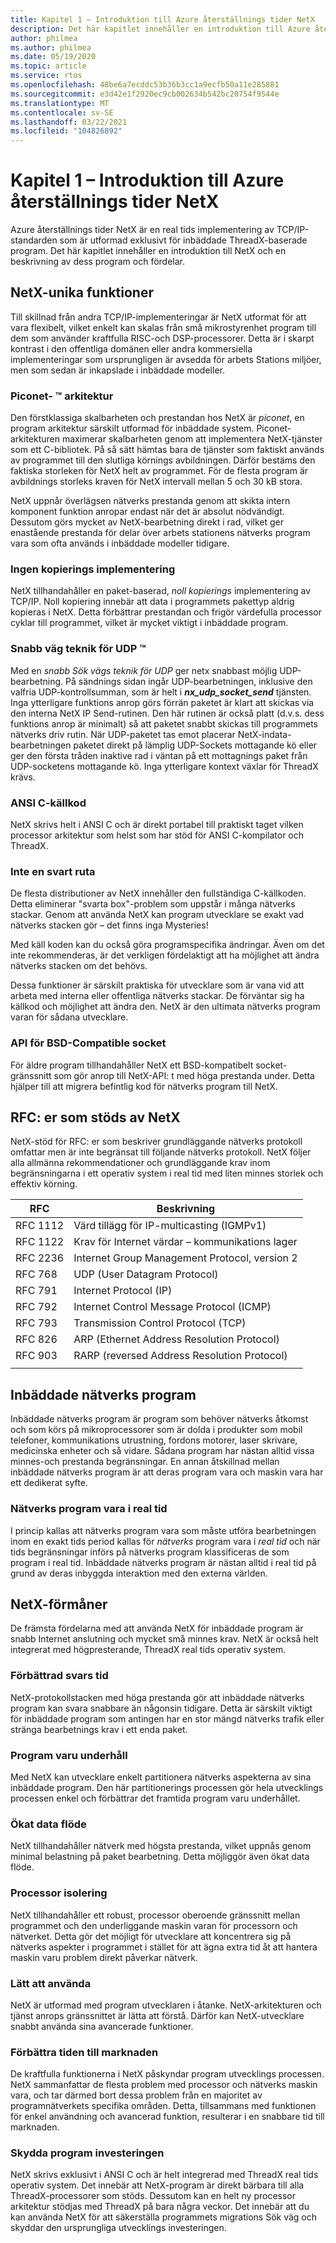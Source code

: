 ```yaml
---
title: Kapitel 1 – Introduktion till Azure återställnings tider NetX
description: Det här kapitlet innehåller en introduktion till Azure återställnings tider NetX och en beskrivning av dess program och fördelar.
author: philmea
ms.author: philmea
ms.date: 05/19/2020
ms.topic: article
ms.service: rtos
ms.openlocfilehash: 48be6a7ecddc53b36b3cc1a9ecfb50a11e285881
ms.sourcegitcommit: e3d42e1f2920ec9cb002634b542bc20754f9544e
ms.translationtype: MT
ms.contentlocale: sv-SE
ms.lasthandoff: 03/22/2021
ms.locfileid: "104826892"
---
```

# <a name="chapter-1---introduction-to-azure-rtos-netx"></a>Kapitel 1 – Introduktion till Azure återställnings tider NetX

Azure återställnings tider NetX är en real tids implementering av TCP/IP-standarden som är utformad exklusivt för inbäddade ThreadX-baserade program. Det här kapitlet innehåller en introduktion till NetX och en beskrivning av dess program och fördelar.

## <a name="netx-unique-features"></a>NetX-unika funktioner

Till skillnad från andra TCP/IP-implementeringar är NetX utformat för att vara flexibelt, vilket enkelt kan skalas från små mikrostyrenhet program till dem som använder kraftfulla RISC-och DSP-processorer. Detta är i skarpt kontrast i den offentliga domänen eller andra kommersiella implementeringar som ursprungligen är avsedda för arbets Stations miljöer, men som sedan är inkapslade i inbäddade modeller.

### <a name="piconettrade-architecture"></a>Piconet- &trade; arkitektur

Den förstklassiga skalbarheten och prestandan hos NetX är *piconet*, en program arkitektur särskilt utformad för inbäddade system. Piconet-arkitekturen maximerar skalbarheten genom att implementera NetX-tjänster som ett C-bibliotek. På så sätt hämtas bara de tjänster som faktiskt används av programmet till den slutliga körnings avbildningen. Därför bestäms den faktiska storleken för NetX helt av programmet. För de flesta program är avbildnings storleks kraven för NetX intervall mellan 5 och 30 kB stora.

NetX uppnår överlägsen nätverks prestanda genom att skikta intern komponent funktion anropar endast när det är absolut nödvändigt. Dessutom görs mycket av NetX-bearbetning direkt i rad, vilket ger enastående prestanda för delar över arbets stationens nätverks program vara som ofta används i inbäddade modeller tidigare.</th>

### <a name="zero-copy-implementation"></a>Ingen kopierings implementering

NetX tillhandahåller en paket-baserad, *noll kopierings* implementering av TCP/IP. Noll kopiering innebär att data i programmets pakettyp aldrig kopieras i NetX. Detta förbättrar prestandan och frigör värdefulla processor cyklar till programmet, vilket är mycket viktigt i inbäddade program.

### <a name="udp-fast-pathtrade-technology"></a>Snabb väg teknik för UDP &trade;

Med en *snabb Sök vägs teknik för UDP* ger netx snabbast möjlig UDP-bearbetning. På sändnings sidan ingår UDP-bearbetningen, inklusive den valfria UDP-kontrollsumman, som är helt i ***nx_udp_socket_send*** tjänsten. Inga ytterligare funktions anrop görs förrän paketet är klart att skickas via den interna NetX IP Send-rutinen. Den här rutinen är också platt (d.v.s. dess funktions anrop är minimalt) så att paketet snabbt skickas till programmets nätverks driv rutin. När UDP-paketet tas emot placerar NetX-indata-bearbetningen paketet direkt på lämplig UDP-Sockets mottagande kö eller ger den första tråden inaktive rad i väntan på ett mottagnings paket från UDP-socketens mottagande kö. Inga ytterligare kontext växlar för ThreadX krävs.

### <a name="ansi-c-source-code"></a>ANSI C-källkod

NetX skrivs helt i ANSI C och är direkt portabel till praktiskt taget vilken processor arkitektur som helst som har stöd för ANSI C-kompilator och ThreadX.

### <a name="not-a-black-box"></a>Inte en svart ruta

De flesta distributioner av NetX innehåller den fullständiga C-källkoden. Detta eliminerar "svarta box"-problem som uppstår i många nätverks stackar. Genom att använda NetX kan program utvecklare se exakt vad nätverks stacken gör – det finns inga Mysteries!
  
Med käll koden kan du också göra programspecifika ändringar. Även om det inte rekommenderas, är det verkligen fördelaktigt att ha möjlighet att ändra nätverks stacken om det behövs.  

Dessa funktioner är särskilt praktiska för utvecklare som är vana vid att arbeta med interna eller offentliga nätverks stackar. De förväntar sig ha källkod och möjlighet att ändra den. NetX är den ultimata nätverks program varan för sådana utvecklare.

### <a name="bsd-compatible-socket-api"></a>API för BSD-Compatible socket

För äldre program tillhandahåller NetX ett BSD-kompatibelt socket-gränssnitt som gör anrop till NetX-API: t med höga prestanda under. Detta hjälper till att migrera befintlig kod för nätverks program till NetX.

## <a name="rfcs-supported-by-netx"></a>RFC: er som stöds av NetX

NetX-stöd för RFC: er som beskriver grundläggande nätverks protokoll omfattar men är inte begränsat till följande nätverks protokoll. NetX följer alla allmänna rekommendationer och grundläggande krav inom begränsningarna i ett operativ system i real tid med liten minnes storlek och effektiv körning.

| RFC      | Beskrivning                                            |
|----------|--------------------------------------------------------|
| RFC 1112 | Värd tillägg för IP-multicasting (IGMPv1)           |
| RFC 1122 | Krav för Internet värdar – kommunikations lager |
| RFC 2236 | Internet Group Management Protocol, version 2          |
| RFC 768  | UDP (User Datagram Protocol)                           |
| RFC 791  | Internet Protocol (IP)                                 |
| RFC 792  | Internet Control Message Protocol (ICMP)               |
| RFC 793  | Transmission Control Protocol (TCP)                    |
| RFC 826  | ARP (Ethernet Address Resolution Protocol)             |
| RFC 903  | RARP (reversed Address Resolution Protocol)             |
|          |                                                        |

## <a name="embedded-network-applications"></a>Inbäddade nätverks program

Inbäddade nätverks program är program som behöver nätverks åtkomst och som körs på mikroprocessorer som är dolda i produkter som mobil telefoner, kommunikations utrustning, fordons motorer, laser skrivare, medicinska enheter och så vidare. Sådana program har nästan alltid vissa minnes-och prestanda begränsningar. En annan åtskillnad mellan inbäddade nätverks program är att deras program vara och maskin vara har ett dedikerat syfte.

### <a name="real-time-network-software"></a>Nätverks program vara i real tid  

I princip kallas att nätverks program vara som måste utföra bearbetningen inom en exakt tids period kallas för *nätverks* program vara i *real tid* och när tids begränsningar införs på nätverks program klassificeras de som program i real tid. Inbäddade nätverks program är nästan alltid i real tid på grund av deras inbyggda interaktion med den externa världen.

## <a name="netx-benefits"></a>NetX-förmåner

De främsta fördelarna med att använda NetX för inbäddade program är snabb Internet anslutning och mycket små minnes krav. NetX är också helt integrerat med högpresterande, ThreadX real tids operativ system.

### <a name="improved-responsiveness"></a>Förbättrad svars tid  

NetX-protokollstacken med höga prestanda gör att inbäddade nätverks program kan svara snabbare än någonsin tidigare. Detta är särskilt viktigt för inbäddade program som antingen har en stor mängd nätverks trafik eller stränga bearbetnings krav i ett enda paket.

### <a name="software-maintenance"></a>Program varu underhåll

Med NetX kan utvecklare enkelt partitionera nätverks aspekterna av sina inbäddade program. Den här partitionerings processen gör hela utvecklings processen enkel och förbättrar det framtida program varu underhållet.

### <a name="increased-throughput"></a>Ökat data flöde

NetX tillhandahåller nätverk med högsta prestanda, vilket uppnås genom minimal belastning på paket bearbetning. Detta möjliggör även ökat data flöde.

### <a name="processor-isolation"></a>Processor isolering

NetX tillhandahåller ett robust, processor oberoende gränssnitt mellan programmet och den underliggande maskin varan för processorn och nätverket. Detta gör det möjligt för utvecklare att koncentrera sig på nätverks aspekter i programmet i stället för att ägna extra tid åt att hantera maskin varu problem direkt påverkar nätverk.

### <a name="ease-of-use"></a>Lätt att använda

NetX är utformad med program utvecklaren i åtanke. NetX-arkitekturen och tjänst anrops gränssnittet är lätta att förstå. Därför kan NetX-utvecklare snabbt använda sina avancerade funktioner.

### <a name="improve-time-to-market"></a>Förbättra tiden till marknaden

De kraftfulla funktionerna i NetX påskyndar program utvecklings processen. NetX sammanfattar de flesta problem med processor och nätverks maskin vara, och tar därmed bort dessa problem från en majoritet av programnätverkets specifika områden. Detta, tillsammans med funktionen för enkel användning och avancerad funktion, resulterar i en snabbare tid till marknaden.

### <a name="protecting-the-software-investment"></a>Skydda program investeringen

NetX skrivs exklusivt i ANSI C och är helt integrerad med ThreadX real tids operativ system. Det innebär att NetX-program är direkt bärbara till alla ThreadX-processorer som stöds. Dessutom kan en helt ny processor arkitektur stödjas med ThreadX på bara några veckor. Det innebär att du kan använda NetX för att säkerställa programmets migrations Sök väg och skyddar den ursprungliga utvecklings investeringen.
